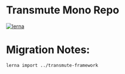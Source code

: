 # Transmute Mono Repo  

[![lerna](https://img.shields.io/badge/maintained%20with-lerna-cc00ff.svg)](https://lernajs.io/)

# Migration Notes:

```
lerna import ../transmute-framework